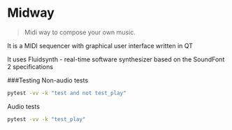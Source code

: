 # Midway

> Midi way to compose your own music.

It is a MIDI sequencer with graphical user interface written in QT 

It uses Fluidsynth - real-time software synthesizer based on the SoundFont 2 specifications

###Testing
Non-audio tests
```bash
pytest -vv -k "test and not test_play"
```
Audio tests
```bash
pytest -vv -k "test_play"
```
